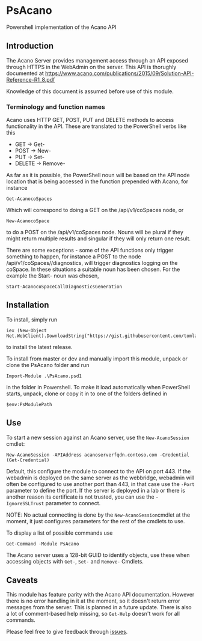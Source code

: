 # PsAcano
Powershell implementation of the Acano API

## Introduction
The Acano Server provides management access through an API exposed through HTTPS in the WebAdmin on the server. This API is thorughly documented at https://www.acano.com/publications/2015/09/Solution-API-Reference-R1_8.pdf

Knowledge of this document is assumed before use of this module.

### Terminology and function names
Acano uses HTTP GET, POST, PUT and DELETE methods to access functionality in the API. These are translated to the PowerShell verbs like this

- GET     -> Get-
- POST    -> New-
- PUT     -> Set-
- DELETE  -> Remove-

As far as it is possible, the PowerShell noun will be based on the API node location that is being accessed in the function prepended with Acano, for instance

```posh
Get-AcanocoSpaces
```
Which will correspond to doing a GET on the /api/v1/coSpaces node, or

```posh
New-AcanocoSpace
```
to do a POST on the /api/v1/coSpaces node. Nouns will be plural if they might return multiple results and singular if they will only return one result.

There are some exceptions - some of the API functions only trigger something to happen, for instance a POST to the node /api/v1/coSpaces/<coSpace id>/diagnostics, will trigger diagnostics logging on the coSpace. In these situations a suitable noun has been chosen. For the example the Start- noun was chosen,

```posh
Start-AcanocoSpaceCallDiagnosticsGeneration
```

## Installation

To install, simply run
```posh
iex (New-Object Net.WebClient).DownloadString("https://gist.githubusercontent.com/tomlarse/5f43bbe0e763cea379ca/raw/c30b59c64a309e7433531c2b33675d7ad6887f98/installmodule")
```
to install the latest release.

To install from master or dev and manually import this module, unpack or clone the PsAcano folder and run

```posh
Import-Module .\PsAcano.psd1
```

in the folder in Powershell. To make it load automatically when PowerShell starts, unpack, clone or copy it in to one of the folders defined in 

```posh
$env:PsModulePath
```

## Use

To start a new session against an Acano server, use the `New-AcanoSession` cmdlet:

```posh
New-AcanoSession -APIAddress acanoserverfqdn.contoso.com -Credential (Get-Credential)
```

Default, this configure the module to connect to the API on port 443. If the webadmin is deployed on the same server as the webbridge, webadmin will often be configured to use another port than 443, in that case use the `-Port` parameter to define the port. If the server is deployed in a lab or there is another reason its certificate is not trusted, you can use the `-IgnoreSSLTrust` parameter to connect.

NOTE: No actual connecting is done by the `New-AcanoSession`cmdlet at the moment, it just configures parameters for the rest of the cmdlets to use. 

To display a list of possible commands use

```posh
Get-Command -Module PsAcano
```

The Acano server uses a 128-bit GUID to identify objects, use these when accessing objects with `Get-`, `Set-` and `Remove-` Cmdlets.

## Caveats

This module has feature parity with the Acano API documentation. However there is no error handling in it at the moment, so it doesn't return error messages from the server. This is planned in a future update. There is also a lot of comment-based help missing, so `Get-Help` doesn't work for all commands.

Please feel free to give feedback through [issues](https://github.com/tomlarse/PsAcano/issues).
